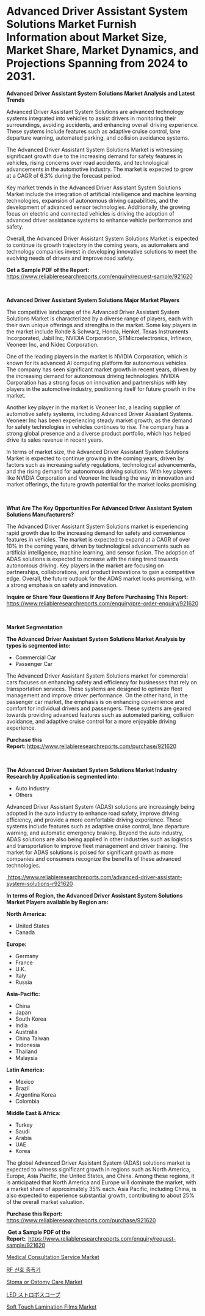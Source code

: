 <p><h1>Advanced Driver Assistant System Solutions Market Furnish Information about Market Size, Market Share, Market Dynamics, and Projections Spanning from 2024 to 2031.</h1></p><p><strong>Advanced Driver Assistant System Solutions Market Analysis and Latest Trends</strong></p>
<p><p>Advanced Driver Assistant System Solutions are advanced technology systems integrated into vehicles to assist drivers in monitoring their surroundings, avoiding accidents, and enhancing overall driving experience. These systems include features such as adaptive cruise control, lane departure warning, automated parking, and collision avoidance systems.</p><p>The Advanced Driver Assistant System Solutions Market is witnessing significant growth due to the increasing demand for safety features in vehicles, rising concerns over road accidents, and technological advancements in the automotive industry. The market is expected to grow at a CAGR of 6.3% during the forecast period.</p><p>Key market trends in the Advanced Driver Assistant System Solutions Market include the integration of artificial intelligence and machine learning technologies, expansion of autonomous driving capabilities, and the development of advanced sensor technologies. Additionally, the growing focus on electric and connected vehicles is driving the adoption of advanced driver assistance systems to enhance vehicle performance and safety.</p><p>Overall, the Advanced Driver Assistant System Solutions Market is expected to continue its growth trajectory in the coming years, as automakers and technology companies invest in developing innovative solutions to meet the evolving needs of drivers and improve road safety.</p></p>
<p><strong>Get a Sample PDF of the Report:&nbsp;</strong> <a href="https://www.reliableresearchreports.com/enquiry/request-sample/921620">https://www.reliableresearchreports.com/enquiry/request-sample/921620</a></p>
<p>&nbsp;</p>
<p><strong>Advanced Driver Assistant System Solutions Major Market Players</strong></p>
<p><p>The competitive landscape of the Advanced Driver Assistant System Solutions Market is characterized by a diverse range of players, each with their own unique offerings and strengths in the market. Some key players in the market include Rohde & Schwarz, Honda, Henkel, Texas Instruments Incorporated, Jabil Inc, NVIDIA Corporation, STMicroelectronics, Infineon, Veoneer Inc, and Nidec Corporation.</p><p>One of the leading players in the market is NVIDIA Corporation, which is known for its advanced AI computing platform for autonomous vehicles. The company has seen significant market growth in recent years, driven by the increasing demand for autonomous driving technologies. NVIDIA Corporation has a strong focus on innovation and partnerships with key players in the automotive industry, positioning itself for future growth in the market.</p><p>Another key player in the market is Veoneer Inc, a leading supplier of automotive safety systems, including Advanced Driver Assistant Systems. Veoneer Inc has been experiencing steady market growth, as the demand for safety technologies in vehicles continues to rise. The company has a strong global presence and a diverse product portfolio, which has helped drive its sales revenue in recent years.</p><p>In terms of market size, the Advanced Driver Assistant System Solutions Market is expected to continue growing in the coming years, driven by factors such as increasing safety regulations, technological advancements, and the rising demand for autonomous driving solutions. With key players like NVIDIA Corporation and Veoneer Inc leading the way in innovation and market offerings, the future growth potential for the market looks promising.</p></p>
<p>&nbsp;</p>
<p><strong>What Are The Key Opportunities For Advanced Driver Assistant System Solutions Manufacturers?</strong></p>
<p><p>The Advanced Driver Assistant System Solutions market is experiencing rapid growth due to the increasing demand for safety and convenience features in vehicles. The market is expected to expand at a CAGR of over 10% in the coming years, driven by technological advancements such as artificial intelligence, machine learning, and sensor fusion. The adoption of ADAS solutions is expected to increase with the rising trend towards autonomous driving. Key players in the market are focusing on partnerships, collaborations, and product innovations to gain a competitive edge. Overall, the future outlook for the ADAS market looks promising, with a strong emphasis on safety and innovation.</p></p>
<p><strong>Inquire or Share Your Questions If Any Before Purchasing This Report:</strong> <a href="https://www.reliableresearchreports.com/enquiry/pre-order-enquiry/921620">https://www.reliableresearchreports.com/enquiry/pre-order-enquiry/921620</a></p>
<p>&nbsp;</p>
<p><strong>Market Segmentation</strong></p>
<p><strong>The Advanced Driver Assistant System Solutions Market Analysis by types is segmented into:</strong></p>
<p><ul><li>Commercial Car</li><li>Passenger Car</li></ul></p>
<p><p>The Advanced Driver Assistant System Solutions market for commercial cars focuses on enhancing safety and efficiency for businesses that rely on transportation services. These systems are designed to optimize fleet management and improve driver performance. On the other hand, in the passenger car market, the emphasis is on enhancing convenience and comfort for individual drivers and passengers. These systems are geared towards providing advanced features such as automated parking, collision avoidance, and adaptive cruise control for a more enjoyable driving experience.</p></p>
<p><strong>Purchase this Report:&nbsp;</strong><a href="https://www.reliableresearchreports.com/purchase/921620">https://www.reliableresearchreports.com/purchase/921620</a></p>
<p>&nbsp;</p>
<p><strong>The Advanced Driver Assistant System Solutions Market Industry Research by Application is segmented into:</strong></p>
<p><ul><li>Auto Industry</li><li>Others</li></ul></p>
<p><p>Advanced Driver Assistant System (ADAS) solutions are increasingly being adopted in the auto industry to enhance road safety, improve driving efficiency, and provide a more comfortable driving experience. These systems include features such as adaptive cruise control, lane departure warning, and automatic emergency braking. Beyond the auto industry, ADAS solutions are also being applied in other industries such as logistics and transportation to improve fleet management and driver training. The market for ADAS solutions is poised for significant growth as more companies and consumers recognize the benefits of these advanced technologies.</p></p>
<p><a href="https://www.reliableresearchreports.com/advanced-driver-assistant-system-solutions-r921620">&nbsp;https://www.reliableresearchreports.com/advanced-driver-assistant-system-solutions-r921620</a></p>
<p><strong>In terms of Region, the Advanced Driver Assistant System Solutions Market Players available by Region are:</strong></p>
<p>
    <p> <strong> North America: </strong>
        <ul>
            <li>United States</li>
            <li>Canada</li>
        </ul>
        </p> 
    <p> <strong> Europe: </strong>
        <ul>
            <li>Germany</li>
            <li>France</li>
            <li>U.K.</li>
            <li>Italy</li>
            <li>Russia</li>
        </ul>
        </p> 
    <p> <strong> Asia-Pacific: </strong>
        <ul>
            <li>China</li>
            <li>Japan</li>
            <li>South Korea</li>
            <li>India</li>
            <li>Australia</li>
            <li>China Taiwan</li>
            <li>Indonesia</li>
            <li>Thailand</li>
            <li>Malaysia</li>
        </ul>
        </p> 
    <p> <strong> Latin America: </strong>
        <ul>
            <li>Mexico</li>
            <li>Brazil</li>
            <li>Argentina Korea</li>
            <li>Colombia</li>
        </ul>
        </p> 
    <p> <strong> Middle East & Africa: </strong>
        <ul>
            <li>Turkey</li>
            <li>Saudi</li>
            <li>Arabia</li>
            <li>UAE</li>
            <li>Korea</li>
        </ul>
    </p>
    </p>
<p><p>The global Advanced Driver Assistant System (ADAS) solutions market is expected to witness significant growth in regions such as North America, Europe, Asia Pacific, the United States, and China. Among these regions, it is anticipated that North America and Europe will dominate the market, with a market share of approximately 35% each. Asia Pacific, including China, is also expected to experience substantial growth, contributing to about 25% of the overall market valuation.</p></p>
<p><strong>Purchase this Report: </strong><a href="https://www.reliableresearchreports.com/purchase/921620">https://www.reliableresearchreports.com/purchase/921620</a></p>
<p>&nbsp;<strong>Get a Sample PDF of the Report:&nbsp;&nbsp;</strong><a href="https://www.reliableresearchreports.com/enquiry/request-sample/921620">https://www.reliableresearchreports.com/enquiry/request-sample/921620</a></p>
<p><strong></strong></p>
<p><p><a href="https://github.com/IzaiahBartell/Market-Research-Report-List-1/blob/main/medical-consultation-service-market.md">Medical Consultation Service Market</a></p><p><a href="https://medium.com/@bud567768/rf-%EC%8B%A0%ED%98%B8-%EC%A6%9D%ED%8F%AD%EA%B8%B0-%EC%8B%9C%EC%9E%A5-%EC%A0%84%EB%A7%9D-%EC%82%B0%EC%97%85-%EA%B0%9C%EC%9A%94-%EB%B0%8F-%EC%98%88%EC%B8%A1-2024%EB%85%84%EB%B6%80%ED%84%B0-2031%EB%85%84-759a4eeb836c">RF 신호 증폭기</a></p><p><a href="https://github.com/biheemgalvinlouises6hokrh3h/Market-Research-Report-List-2/blob/main/stoma-or-ostomy-care-market.md">Stoma or Ostomy Care Market</a></p><p><a href="https://github.com/pepo3k/Market-Research-Report-List-1/blob/main/273795955691.md">LED ストロボスコープ</a></p><p><a href="https://www.linkedin.com/pulse/global-soft-touch-lamination-films-market-types-applications-major-rcigc?trackingId=oJhaFfpmcW7ncpS3Mg%2Bprw%3D%3D">Soft Touch Lamination Films Market</a></p></p>